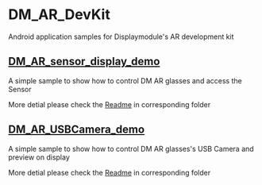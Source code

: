 # DM_AR_DevKit
 Android application samples for Displaymodule's AR development kit



## [DM_AR_sensor_display_demo](https://github.com/displaymodule/DM_AR_DevKit/tree/master/DM_AR_sensor_display_demo")
A simple sample to show how to control DM AR glasses and access the Sensor

More detial please check the [Readme]("https://github.com/displaymodule/DM_AR_DevKit/tree/master/DM_AR_sensor_display_demo") in corresponding folder

## [DM_AR_USBCamera_demo]("https://github.com/displaymodule/DM_AR_DevKit/tree/master/DM_AR_USBCamera_demo")
A simple sample to show how to control DM AR glasses's USB Camera and preview on display

More detial please check the [Readme]("https://github.com/displaymodule/DM_AR_DevKit/tree/master/DM_AR_USBCamera_demo") in corresponding folder
